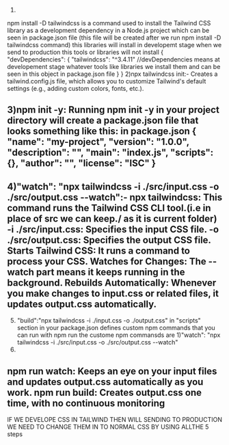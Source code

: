 1)
npm install -D tailwindcss is a command used to install the Tailwind CSS library as a development dependency in a Node.js project which can be seen in package.json file (this file will be created after we run npm install -D tailwindcss  command) this libraries will install in developemt stage  when we send to production this tools or libraries will not install
 {
  "devDependencies": {
    "tailwindcss": "^3.4.11" //devDependencies means at developement stage whatever tools like libraries  we install them and can be seen in this object in package.json file
  }
}
2)npx tailwindcss init:-
Creates a tailwind.config.js file, which allows you to customize Tailwind's default settings (e.g., adding custom colors, fonts, etc.).

3)npm init -y:
Running npm init -y in your project directory will create a package.json file that looks something like this:
in package.json 
{
  "name": "my-project",
  "version": "1.0.0",
  "description": "",
  "main": "index.js",
  "scripts": {},
  "author": "",
  "license": "ISC"
}
-----------------------------------------------------
4)"watch": "npx tailwindcss -i ./src/input.css -o ./src/output.css --watch":-
npx tailwindcss: This command runs the Tailwind CSS CLI tool.(i.e in place of src we can keep./ as it is current folder)
-i ./src/input.css: Specifies the input CSS file.
-o ./src/output.css: Specifies the output CSS file.
Starts Tailwind CSS: It runs a command to process your CSS.
Watches for Changes: The --watch part means it keeps running in the background.
Rebuilds Automatically: Whenever you make changes to input.css or related files, it updates output.css automatically.
-------------------------------------------------------
5)  "build":"npx tailwindcss -i ./input.css -o ./output.css"
in "scripts" section in your package.json defines custom npm commands that you can run with npm run <script-name>
 the custome npm commansds are 1)"watch": "npx tailwindcss -i ./src/input.css -o ./src/output.css --watch"
 2)

npm run watch: Keeps an eye on your input  files and updates output.css automatically as you work.
npm run build: Creates  output.css one time, with no continuous monitoring
-------------------------------------------------------------------------
IF WE DEVELOPE CSS IN TAILWIND THEN WILL SENDING TO PRODUCTION WE NEED TO CHANGE THEM IN TO NORMAL CSS BY USING ALLTHE  5 steps
